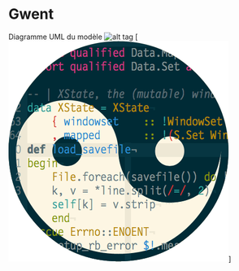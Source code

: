 # Gwent
Diagramme UML du modèle
![alt tag](https://raw.github.com/MaestracciDamien/Gwent/Gwent.svg)
[![solarized dualmode](https://github.com/altercation/solarized/raw/master/img/solarized-yinyang.png)]
